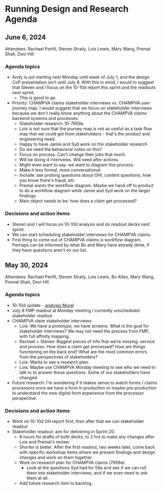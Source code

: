 # Running Design and Research Agenda

## June 6, 2024
Attendees: Rachael Penfil, Steven Straily, Lois Lewis, Mary Wang, Premal Shah, Devi Hill

### Agenda topics
- Andy is out starting next Monday until week of July 1, and the design CoP presentation isn't until July 8. With this in mind, I would to suggest that Steven and I focus on the 10-10d report this sprint and the readouts next sprint.
  - This is good to go.
- Priority: CHAMPVA claims stakeholder interviews vs. CHAMPVA user journey map. I would suggest that we focus on stakeholder interviews because we don't really know anything about the CHAMPVA claims backend systems and processes.
  - Stakeholder research: 10-7959a
  - Lois is not sure that the journey map is not as useful as a task flow map that we could get from stakeholders - that's the product and engineering need.
  - Happy to have Jamie and Syd work on the stakeholder research
  - Do we need the behavioral notes on this?
  - Focus on process. Can't change their jobs that much.
  - Will be doing 4 interivews. Will need after actions.
  - Might even want to say: we want to diagram this process.
  - Make it less formal, more conversational.
  - Include: ask probing questions about OHI, content questions, how you know there's fraud, etc.
  - Premal wants the workflow diagram. Maybe we hand off to product to do a workflow diagram while Jamie and Syd work on the larger findings.
  - Main object needs to be: how does a claim get processed?

### Decisions and action items
- Steven and I will focus on 10-10d analysis and do readout decks next sprint.
- We can start scheduling stakeholder interviews for CHAMPVA claims.
- First thing to come out of CHAMPVA claims is workflow diagram. Perhaps can be informed by what Bo and Mary have already done, if they have questions aren't on our list.

## May 30, 2024
Attendees: Rachael Penfil, Steven Straily, Lois Lewis, Bo Altes, Mary Wang, Premal Shah, Devi Hill
### Agenda topics
- 10-10d update - [analysis Mural](https://app.mural.co/t/departmentofveteransaffairs9999/m/departmentofveteransaffairs9999/1712766096062/a4141cf44d7867853fb69698ea6003aa2216d5d4?wid=0-1717015651965&sender=u3844370d13a440a7859d3526)
- July 8 FMP readout at Monday meeting / currently unscheduled stakeholder readout
- CHAMPVA claim stakeholder interviews
  - Lois: We have a prototype, we have screens. What is the goal for stakeholder interviews? We may not need the process from FMP, with full affinity mapping. 
  - Rachael + Steven: Biggest pieces of info that we're missing: service and process. How does a claim get processed? How are things functioning on the back end? What are the most common errors from the perspectives of stakeholders?
  - Lois: Wants to see a research plan.
  - Lois: Maybe use CHAMPVA Monday meeting to see who we need to talk to to answer those questions. Some of our stakeholders have changed.
- Future research: I'm wondering if it makes sense to watch forms / claims processors once we have a form in production or maybe pre-production to understand the new digital form experience from the processor perspective.

### Decisions and action items
- Work on 10-10d GH report first, then after that we can stakeholder readout
- Stakeholder readout: aim for delivering in Sprint 20.
  - 8 hours for drafts of both decks, to 2 hrs to make any changes after Lois and Premal's review
  - Shorter is better. After the first readout, two weeks later, come back with specific workshop items where we present findings and design changes and work on them together.
  - Work on research plan for CHAMPVA claims (7959a).
    - Look at the questions Syd had for 59a and see if we can roll them into stakeholder interviews, and if we even need  to ask them at all.
  - Add future research item to backlog.
